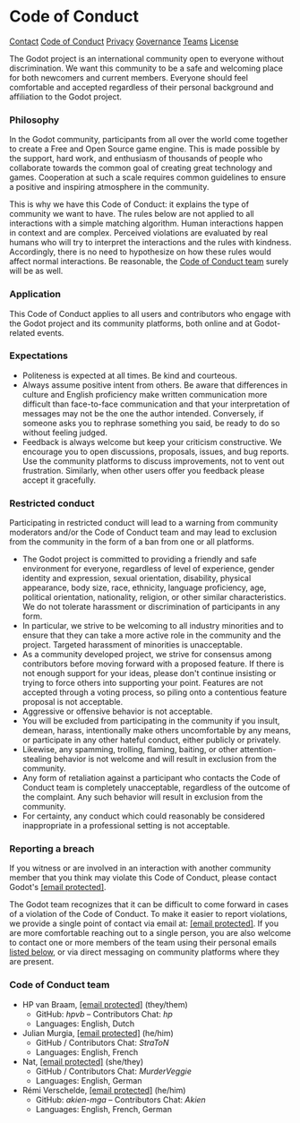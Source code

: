 Code of Conduct
===============

[Contact](https://godotengine.org/contact/) [Code of Conduct](https://godotengine.org/code-of-conduct/) [Privacy](https://godotengine.org/privacy-policy/) [Governance](https://godotengine.org/governance/) [Teams](https://godotengine.org/teams/) [License](https://godotengine.org/license/)

The Godot project is an international community open to everyone without discrimination. We want this community to be a safe and welcoming place for both newcomers and current members. Everyone should feel comfortable and accepted regardless of their personal background and affiliation to the Godot project.

### Philosophy

In the Godot community, participants from all over the world come together to create a Free and Open Source game engine. This is made possible by the support, hard work, and enthusiasm of thousands of people who collaborate towards the common goal of creating great technology and games. Cooperation at such a scale requires common guidelines to ensure a positive and inspiring atmosphere in the community.

This is why we have this Code of Conduct: it explains the type of community we want to have. The rules below are not applied to all interactions with a simple matching algorithm. Human interactions happen in context and are complex. Perceived violations are evaluated by real humans who will try to interpret the interactions and the rules with kindness. Accordingly, there is no need to hypothesize on how these rules would affect normal interactions. Be reasonable, the [Code of Conduct team](#coc-team) surely will be as well.

### Application

This Code of Conduct applies to all users and contributors who engage with the Godot project and its community platforms, both online and at Godot-related events.

### Expectations

* Politeness is expected at all times. Be kind and courteous.
* Always assume positive intent from others. Be aware that differences in culture and English proficiency make written communication more difficult than face-to-face communication and that your interpretation of messages may not be the one the author intended. Conversely, if someone asks you to rephrase something you said, be ready to do so without feeling judged.
* Feedback is always welcome but keep your criticism constructive. We encourage you to open discussions, proposals, issues, and bug reports. Use the community platforms to discuss improvements, not to vent out frustration. Similarly, when other users offer you feedback please accept it gracefully.

### Restricted conduct

Participating in restricted conduct will lead to a warning from community moderators and/or the Code of Conduct team and may lead to exclusion from the community in the form of a ban from one or all platforms.

* The Godot project is committed to providing a friendly and safe environment for everyone, regardless of level of experience, gender identity and expression, sexual orientation, disability, physical appearance, body size, race, ethnicity, language proficiency, age, political orientation, nationality, religion, or other similar characteristics. We do not tolerate harassment or discrimination of participants in any form.
* In particular, we strive to be welcoming to all industry minorities and to ensure that they can take a more active role in the community and the project. Targeted harassment of minorities is unacceptable.
* As a community developed project, we strive for consensus among contributors before moving forward with a proposed feature. If there is not enough support for your ideas, please don't continue insisting or trying to force others into supporting your point. Features are not accepted through a voting process, so piling onto a contentious feature proposal is not acceptable.
* Aggressive or offensive behavior is not acceptable.
* You will be excluded from participating in the community if you insult, demean, harass, intentionally make others uncomfortable by any means, or participate in any other hateful conduct, either publicly or privately.
* Likewise, any spamming, trolling, flaming, baiting, or other attention-stealing behavior is not welcome and will result in exclusion from the community.
* Any form of retaliation against a participant who contacts the Code of Conduct team is completely unacceptable, regardless of the outcome of the complaint. Any such behavior will result in exclusion from the community.
* For certainty, any conduct which could reasonably be considered inappropriate in a professional setting is not acceptable.

### Reporting a breach

If you witness or are involved in an interaction with another community member that you think may violate this Code of Conduct, please contact Godot's [\[email protected\]](https://godotengine.org/cdn-cgi/l/email-protection).

The Godot team recognizes that it can be difficult to come forward in cases of a violation of the Code of Conduct. To make it easier to report violations, we provide a single point of contact via email at: [\[email protected\]](https://godotengine.org/cdn-cgi/l/email-protection). If you are more comfortable reaching out to a single person, you are also welcome to contact one or more members of the team using their personal emails [listed below](#coc-team), or via direct messaging on community platforms where they are present.

### Code of Conduct team

* HP van Braam, [\[email protected\]](https://godotengine.org/cdn-cgi/l/email-protection) (they/them)
    * GitHub: _hpvb_ – Contributors Chat: _hp_
    * Languages: English, Dutch
* Julian Murgia, [\[email protected\]](https://godotengine.org/cdn-cgi/l/email-protection) (he/him)
    * GitHub / Contributors Chat: _StraToN_
    * Languages: English, French
* Nat, [\[email protected\]](https://godotengine.org/cdn-cgi/l/email-protection) (she/they)
    * GitHub / Contributors Chat: _MurderVeggie_
    * Languages: English, German
* Rémi Verschelde, [\[email protected\]](https://godotengine.org/cdn-cgi/l/email-protection) (he/him)
    * GitHub: _akien-mga_ – Contributors Chat: _Akien_
    * Languages: English, French, German